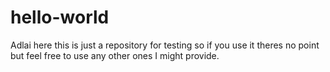 # hello-world
Adlai here this is just a repository for testing so if you use it theres no point but feel free to use any other ones I might provide.
